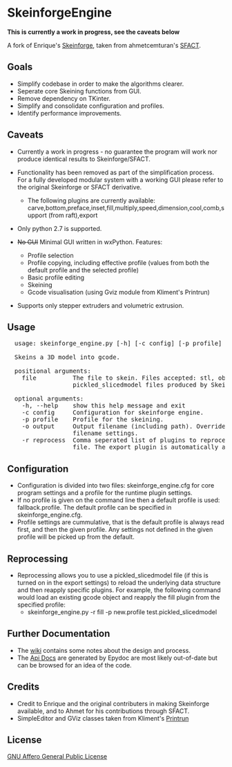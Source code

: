 # SkeinforgeEngine

**This is currently a work in progress, see the caveats below**

A fork of Enrique's [Skeinforge](http://skeinforge.com), taken from ahmetcemturan's [SFACT](https://github.com/ahmetcemturan/SFACT).  


## Goals
 * Simplify codebase in order to make the algorithms clearer.
 * Seperate core Skeining functions from GUI.
 * Remove dependency on TKinter.
 * Simplify and consolidate configuration and profiles.
 * Identify performance improvements.

## Caveats
  * Currently a work in progress - no guarantee the program will work nor produce identical results to Skeinforge/SFACT.
  * Functionality has been removed as part of the simplification process.  For a fully developed modular system with a working GUI please refer to the original Skeinforge or SFACT derivative.
    * The following plugins are currently available: carve,bottom,preface,inset,fill,multiply,speed,dimension,cool,comb,support (from raft),export
  * Only python 2.7 is supported.
  * <strike>No GUI</strike> Minimal GUI written in wxPython. Features:
    * Profile selection
    * Profile copying, including effective profile (values from both the default profile and the selected profile)
    * Basic profile editing
    * Skeining
    * Gcode visualisation (using Gviz module from Kliment's Printrun)

  * Supports only stepper extruders and volumetric extrusion.

## Usage
<pre>
  usage: skeinforge_engine.py [-h] [-c config] [-p profile] [-o output] [-r reprocess] file

  Skeins a 3D model into gcode.

  positional arguments:
    file          The file to skein. Files accepted: stl, obj, gts, and svg or
                  pickled_slicedmodel files produced by Skeinforge.

  optional arguments:
    -h, --help    show this help message and exit
    -c config     Configuration for skeinforge engine.
    -p profile    Profile for the skeining.
    -o output     Output filename (including path). Overrides other export
                  filename settings.
    -r reprocess  Comma seperated list of plugins to reprocess a pickled sliced model
                  file. The export plugin is automatically appended.  
</pre>

## Configuration
  * Configuration is divided into two files: skeinforge_engine.cfg for core program settings and a profile for the runtime plugin settings.
  * If no profile is given on the command line then a default profile is used: fallback.profile.  The default profile can be specified in skeinforge_engine.cfg.
  * Profile settings are cummulative, that is the default profile is always read first, and then the given profile.  Any settings not defined in the given profile will be picked up from the default.


## Reprocessing
  * Reprocessing allows you to use a pickled_slicedmodel file (if this is turned on in the export settings) to reload the underlying data structure and then reapply specific plugins.  For example, the following command would load an existing gcode object and reapply the fill plugin from the specified profile: 
    * skeinforge_engine.py -r fill -p new.profile test.pickled_slicedmodel

## Further Documentation
  * The [wiki](https://github.com/garyhodgson/SkeinforgeEngine/wiki) contains some notes about the design and process.
  * The [Api Docs](http://garyhodgson.github.com/SkeinforgeEngine/apidocs/index.html) are generated by Epydoc are most likely out-of-date but can be browsed for an idea of the code.

## Credits
  * Credit to Enrique and the original contributers in making Skeinforge available, and to Ahmet for his contributions through SFACT.
  * SimpleEditor and GViz classes taken from Kliment's [Printrun](https://github.com/kliment/Printrun)

## License
[GNU Affero General Public License](http://www.gnu.org/licenses/agpl.html)
  